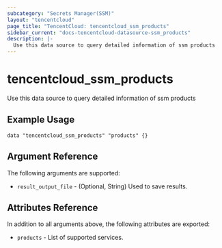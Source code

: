 ```yaml
---
subcategory: "Secrets Manager(SSM)"
layout: "tencentcloud"
page_title: "TencentCloud: tencentcloud_ssm_products"
sidebar_current: "docs-tencentcloud-datasource-ssm_products"
description: |-
  Use this data source to query detailed information of ssm products
---
```


# tencentcloud_ssm_products

Use this data source to query detailed information of ssm products

## Example Usage

```hcl
data "tencentcloud_ssm_products" "products" {}
```

## Argument Reference

The following arguments are supported:

* `result_output_file` - (Optional, String) Used to save results.

## Attributes Reference

In addition to all arguments above, the following attributes are exported:

* `products` - List of supported services.



